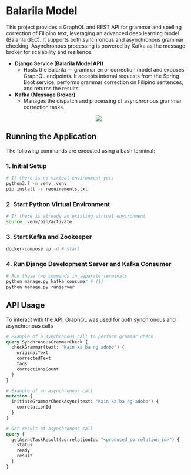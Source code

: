 # Balarila Model

This project provides a GraphQL and REST API for grammar and spelling correction of Filipino text, leveraging an advanced deep learning model (Balarila GEC). It supports both synchronous and asynchronous grammar checking. Asynchronous processing is powered by Kafka as the message broker for scalability and resilience.

- **Django Service (Balarila Model API)**
  - Hosts the Balarila — grammar error correction model and exposes GraphQL endpoints. It accepts internal requests from the Spring Boot service, performs grammar correction on Filipino sentences, and returns the results.
- **Kafka (Message Broker)**
  - Manages the dispatch and processing of asynchronous grammar correction tasks.

<p align="center">
  <a href="https://skillicons.dev">
    <img src="https://skillicons.dev/icons?i=py,django,graphql,tensorflow,pytorch,kafka,docker" />
  </a>
</p>

## Running the Application

The following commands are executed using a bash terminal:

### 1. Initial Setup

```bash
# If there is no virtual environment yet:
python3.7 -m venv .venv
pip install -r requirements.txt
```

### 2. Start Python Virtual Environment

```bash
# If there is already an existing virtual environment
source .venv/bin/activate
```

### 3. Start Kafka and Zookeeper

```bash
docker-compose up -d # start
```

### 4. Run Django Development Server and Kafka Consumer

```bash
# Run these two commands in separate terminals
python manage.py kafka_consumer # (1)
python manage.py runserver
```

## API Usage

To interact with the API, GraphQL was used for both synchronous and asynchronous calls

```graphql
# Example of a synchronous call to perform grammar check
query SynchronousGrammarCheck {
  checkGrammar(text: "Kain ka ba ng adobo") {
    originalText
    correctedText
    tags
    correctionsCount
  }
}

# Example of an asynchronous call
mutation {
  initiateGrammarCheckAsync(text: "Kain ka ba ng adobo") {
    correlationId
  }
}

# Get result of asynchronous call
query {
  getAsyncTaskResult(correlationId: "<produced_correlation_id>") {
    status
    ready
    result
  }
}
```
